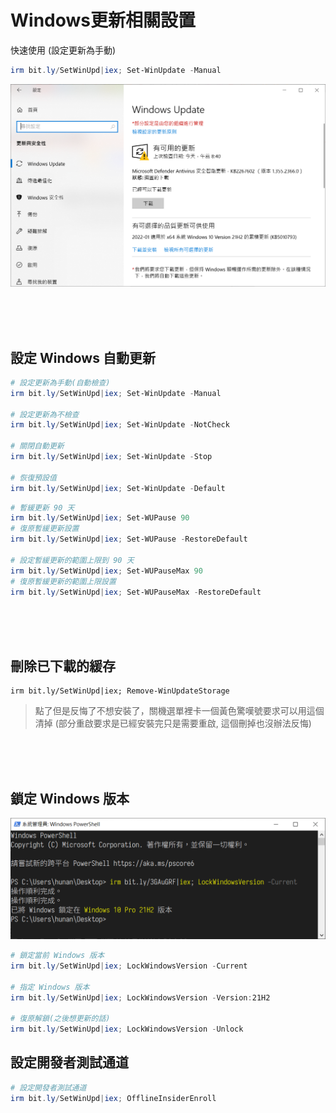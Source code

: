 Windows更新相關設置
===

快速使用 (設定更新為手動)
```ps1
irm bit.ly/SetWinUpd|iex; Set-WinUpdate -Manual
```

![](img/UpdateManual.png)

<br><br><br>



## 設定 Windows 自動更新

```ps1
# 設定更新為手動(自動檢查)
irm bit.ly/SetWinUpd|iex; Set-WinUpdate -Manual

# 設定更新為不檢查
irm bit.ly/SetWinUpd|iex; Set-WinUpdate -NotCheck

# 關閉自動更新
irm bit.ly/SetWinUpd|iex; Set-WinUpdate -Stop

# 恢復預設值
irm bit.ly/SetWinUpd|iex; Set-WinUpdate -Default
```

```ps1
# 暫緩更新 90 天
irm bit.ly/SetWinUpd|iex; Set-WUPause 90
# 復原暫緩更新設置
irm bit.ly/SetWinUpd|iex; Set-WUPause -RestoreDefault

# 設定暫緩更新的範圍上限到 90 天
irm bit.ly/SetWinUpd|iex; Set-WUPauseMax 90
# 復原暫緩更新的範圍上限設置
irm bit.ly/SetWinUpd|iex; Set-WUPauseMax -RestoreDefault

```

<br><br><br>

## 刪除已下載的緩存
```PS1
irm bit.ly/SetWinUpd|iex; Remove-WinUpdateStorage
```

> 點了但是反悔了不想安裝了，關機選單裡卡一個黃色驚嘆號要求可以用這個清掉
> (部分重啟要求是已經安裝完只是需要重啟, 這個刪掉也沒辦法反悔)

<br><br><br>

## 鎖定 Windows 版本
![](img/Cover.png)

```ps1
# 鎖定當前 Windows 版本
irm bit.ly/SetWinUpd|iex; LockWindowsVersion -Current

# 指定 Windows 版本
irm bit.ly/SetWinUpd|iex; LockWindowsVersion -Version:21H2

# 復原解鎖(之後想更新的話)
irm bit.ly/SetWinUpd|iex; LockWindowsVersion -Unlock

```

## 設定開發者測試通道
```ps1
# 設定開發者測試通道
irm bit.ly/SetWinUpd|iex; OfflineInsiderEnroll

```
